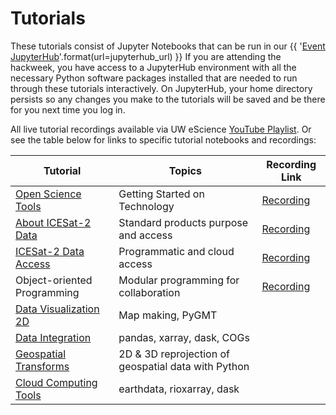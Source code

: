 # Tutorials

These tutorials consist of Jupyter Notebooks that can be run in our
{{ '[Event JupyterHub]({url})'.format(url=jupyterhub_url) }}
If you are attending the hackweek, you have access to a JupyterHub environment
with all the necessary Python software packages installed that are needed to run
through these tutorials interactively. On JupyterHub, your home directory persists
so any changes you make to the tutorials will be saved and be there for you next
time you log in.

All live tutorial recordings available via UW eScience [YouTube Playlist](https://www.youtube.com/c/UWeScienceInstitute/playlists). Or see the table below for links to specific tutorial notebooks and recordings:


| Tutorial | Topics | Recording Link |
| -  | - | - |
| [Open Science Tools](./jupyter.md) | Getting Started on Technology | [Recording](https://www.youtube.com/watch?v=mFaM41fRRcY) |
| [About ICESat-2 Data](./DataProducts/DataProducts.ipynb) | Standard products purpose and access |  [Recording](https://youtu.be/pL9psogF_LQ) |
| [ICESat-2 Data Access](./data_access/data_access_1_intro.ipynb) | Programmatic and cloud access | [Recording](https://youtu.be/UpXGZLlO76w) |
| Object-oriented Programming | Modular programming for collaboration | [Recording](https://youtu.be/dhLkCX0OWYs) |
| [Data Visualization 2D](./DataVisualization/dataviz2d.py) | Map making, PyGMT |  |
| [Data Integration](./DataIntegration/dataintegration-1.ipynb) | pandas, xarray, dask, COGs |  |
| [Geospatial Transforms](./geospatial/geospatial-intro.ipynb) | 2D & 3D reprojection of geospatial data with Python |  |
| [Cloud Computing Tools](./cloud-computing/cloud-computing-tutorial.ipynb) | earthdata, rioxarray, dask |  |
